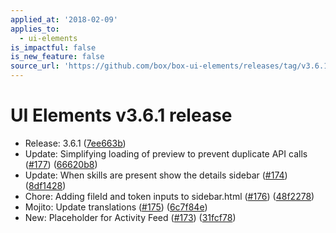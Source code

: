 ```yaml
---
applied_at: '2018-02-09'
applies_to:
  - ui-elements
is_impactful: false
is_new_feature: false
source_url: 'https://github.com/box/box-ui-elements/releases/tag/v3.6.1'
---
```


# UI Elements v3.6.1 release


* Release: 3.6.1 ([7ee663b](https://github.com/box/box-ui-elements/commit[7ee663b](https://github.com/box/box-ui-elements/commit/7ee663b)))
* Update: Simplifying loading of preview to prevent duplicate API calls ([#177](https://github.com/box/box-ui-elements/pull/177)) ([66620b8](https://github.com/box/box-ui-elements/commit[66620b8](https://github.com/box/box-ui-elements/commit/66620b8)))
* Update: When skills are present show the details sidebar ([#174](https://github.com/box/box-ui-elements/pull/174)) ([8df1428](https://github.com/box/box-ui-elements/commit[8df1428](https://github.com/box/box-ui-elements/commit/8df1428)))
* Chore: Adding fileId and token inputs to sidebar.html ([#176](https://github.com/box/box-ui-elements/pull/176)) ([48f2278](https://github.com/box/box-ui-elements/commit[48f2278](https://github.com/box/box-ui-elements/commit/48f2278)))
* Mojito: Update translations ([#175](https://github.com/box/box-ui-elements/pull/175)) ([6c7f84e](https://github.com/box/box-ui-elements/commit[6c7f84e](https://github.com/box/box-ui-elements/commit/6c7f84e)))
* New: Placeholder for Activity Feed ([#173](https://github.com/box/box-ui-elements/pull/173)) ([31fcf78](https://github.com/box/box-ui-elements/commit[31fcf78](https://github.com/box/box-ui-elements/commit/31fcf78)))



